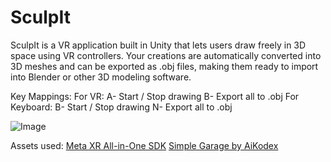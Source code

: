 # SculpIt
SculpIt is a VR application built in Unity that lets users draw freely in 3D space using VR controllers. 
Your creations are automatically converted into 3D meshes and can be exported as .obj files, making them ready to import into Blender or other 3D modeling software.

Key Mappings:
    For VR: A- Start / Stop drawing
            B- Export all to .obj
    For Keyboard: B- Start / Stop drawing
                  N- Export all to .obj

![Image](https://github.com/user-attachments/assets/3b49fab6-463e-4310-9b0b-4b308035eeb0)


Assets used:
[Meta XR All-in-One SDK](https://assetstore.unity.com/packages/tools/integration/meta-xr-all-in-one-sdk-269657)
[Simple Garage by AiKodex](https://assetstore.unity.com/packages/3d/props/interior/simple-garage-197251)
